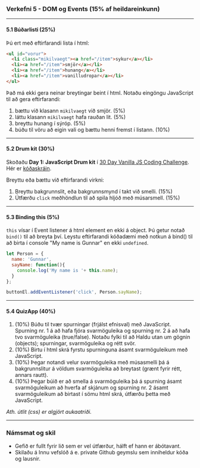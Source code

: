 ### Verkefni 5 - DOM og Events (15% af heildareinkunn)

---

#### 5.1 Búðarlisti (25%)

Þú ert með eftirfarandi lista í html: 
```html
<ul id="vorur">
  <li class="mikilvaegt"><a href="/item">sykur</a></li> 
  <li><a href="/item">smjör</a></li>
  <li><a href="/item">hunang</a></li>
  <li><a href="/item">vanilludropar</a></li>
</ul>

```

Það má ekki gera neinar breytingar beint í html. 
Notaðu eingöngu JavaScript til að gera eftirfarandi:

1. bættu við klasann `mikilvaegt` við smjör. (5%)
1. láttu klasann `mikilvaegt` hafa rauðan lit. (5%)
1. breyttu hunang í sýróp. (5%)
1. búðu til vöru að eigin vali og bættu henni fremst í listann. (10%)
<!-- 1. eyddu völdum hlut sem þú smellir á (click) í listanum.  -->

---


#### 5.2 Drum kit (30%) 
Skoðaðu **Day 1: JavaScript Drum kit** í [30 Day Vanilla JS Coding Challenge](https://javascript30.com/). Hér er [kóðaskráin](https://github.com/wesbos/JavaScript30/tree/master/01%20-%20JavaScript%20Drum%20Kit).

Breyttu eða bættu við eftirfarandi virkni:

1. Breyttu bakgrunnslit, eða bakgrunnsmynd í takt við smelli. (15%)
1. Útfærðu `click` meðhöndlun til að spila hljóð með músarsmell. (15%)

---

#### 5.3 Binding this (5%)
`this` vísar í Event listener á html element en ekki á object. Þú getur notað `bind()` til að breyta því.
Leystu eftirfarandi kóðadæmi með notkun á bind() til að birta í console "My name is Gunnar" en ekki `undefined`.

```JavaScript
let Person = {
  name: 'Gunnar',
  sayName: function(){
    console.log('My name is '+ this.name);
  }
};

buttonEl.addEventListener('click', Person.sayName);
```

---

#### 5.4 QuizApp (40%)

1. (10%) Búðu til tvær spurningar (frjálst efnisval) með JavaScript. Spurning nr. 1 á að hafa fjóra svarmöguleika og spurning nr. 2 á að hafa tvo svarmöguleika (true/false). Notaðu fylki til að Haldu utan um gögnin (objects); spurningar, svarmöguleika og rétt svör. 
1. (10%) Birtu í html skrá fyrstu spurninguna ásamt svarmöguleikum með JavaScript.
1. (10%) Þegar notandi velur svarmöguleika með músasmelli þá á bakgrunnslitur á völdum svarmöguleika að breytast (grænt fyrir rétt, annars rautt).
1. (10%) Þegar búið er að smella á svarmöguleika þá á spurning ásamt svarmöguleikum að hverfa af skjánum og spurning nr. 2 ásamt svarmöguleikum að birtast í sömu html skrá, útfærðu þetta með JavaScript.

_Ath. útlit (css) er algjört aukaatriði._

---

### Námsmat og skil	
* Gefið er fullt fyrir lið sem er vel útfærður, hálft ef hann er ábótavant. 
* Skilaðu á Innu vefslóð á e. private Github geymslu sem inniheldur kóða og lausnir.



